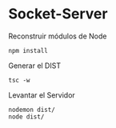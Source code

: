 

# Socket-Server


Reconstruir módulos de Node
```
npm install
```

Generar el DIST
```
tsc -w
```

Levantar el Servidor
```
nodemon dist/
node dist/
```